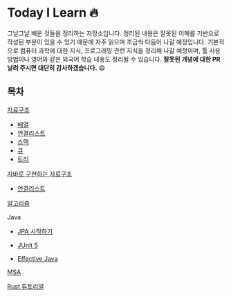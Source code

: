 # Today I Learn 🔥

그날그날 배운 것들을 정리하는 저장소입니다. 정리된 내용은 잘못된 이해를 기반으로 작성된 부분이 있을 수 있기 때문에 자주 읽으며 조금씩 다듬어 나갈 예정입니다. 기본적으로 컴퓨터 과학에 대한 지식, 프로그래밍 관련 지식을 정리해 나갈 예정이며, 툴 사용 방법이나 영어와 같은 외국어 학습 내용도 정리될 수 있습니다. **잘못된 개념에 대한 PR 날려 주시면 대단히 감사하겠습니다.** 😄

## 목차

[자료구조](https://github.com/hypernova1/TIL/tree/master/data%20structure)
* [배열](https://github.com/hypernova1/TIL/tree/master/data%20structure/array)
* [연결리스트](https://github.com/hypernova1/TIL/tree/master/data%20structure/linked%20list)
* [스택](https://github.com/hypernova1/TIL/tree/master/data%20structure/stack)
* [큐](https://github.com/hypernova1/TIL/tree/master/data%20structure/queue)
* [트리](https://github.com/hypernova1/TIL/tree/master/data%20structure/tree)

[자바로 구현하는 자료구조](https://github.com/hypernova1/TIL/tree/master/data%20structure%20in%20java/linked%20list)
* [연결리스트](https://github.com/hypernova1/TIL/tree/master/data%20structure%20in%20java/linked%20list)

[알고리즘](https://github.com/hypernova1/algorithm)

Java
* [JPA 시작하기](https://github.com/hypernova1/getting-started-jpa)

* [JUnit 5](https://github.com/hypernova1/TIL/tree/master/java/junit)

* [Effective Java](https://github.com/hypernova1/TIL/tree/master/data%20structure%20in%20java)

[MSA](https://github.com/hypernova1/msa-with-spring-cloud)

[Rust 튜토리얼](https://github.com/hypernova1/rust-tutorial)
